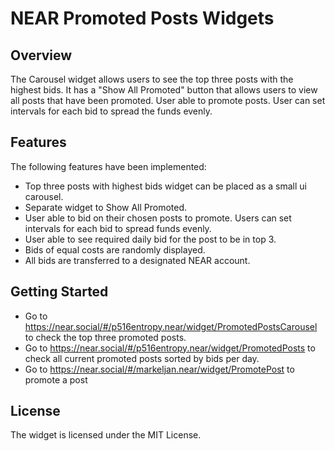 NEAR Promoted Posts Widgets
====

## Overview
The Carousel widget allows users to see the top three posts with the highest bids.
It has a "Show All Promoted" button that allows users to view all posts that have been promoted.
User able to promote posts. User can set intervals for each bid to spread the funds evenly.

## Features
The following features have been implemented:

- Top three posts with highest bids widget can be placed as a small ui carousel.
- Separate widget to Show All Promoted.
- User able to bid on their chosen posts to promote. Users can set intervals for each bid to spread funds evenly. 
- User able to see required daily bid for the post to be in top 3.
- Bids of equal costs are randomly displayed.
- All bids are transferred to a designated NEAR account.

## Getting Started
- Go to https://near.social/#/p516entropy.near/widget/PromotedPostsCarousel to check the top three promoted posts.
- Go to https://near.social/#/p516entropy.near/widget/PromotedPosts to check all current promoted posts sorted by bids per day.
- Go to https://near.social/#/markeljan.near/widget/PromotePost to promote a post

## License
The widget is licensed under the MIT License.
